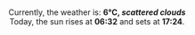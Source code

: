 <p  align="center"><br/>Currently, the weather is: <b> 6°C, <i>scattered clouds</i></b></br>Today, the sun rises at <b>06:32</b> and sets at <b>17:24</b>.</p>